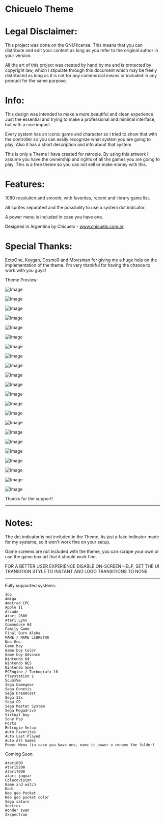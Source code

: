 # Chicuelo Theme

# Legal Disclaimer:

This project was done on the GNU license. This means that you can distribute and edit your content as long as you refer to the original author in your version.

All the art of this project was created by hand by me and is protected by copyright law, which I stipulate through this document which may be freely distributed as long as it is not for any commercial means or included in any product for the same purpose.


# Info:
This design was intended to make a more beautiful and clean experience. Just the essential and trying to make a professional and minimal interface, but with a nice impact.

Every system has an iconic game and character so I tried to show that with the controller so you can easily recognize what system you are going to play. Also it has a short description and info about that system.

This is only a Theme I have created for retropie. By using this artwork I assume you have the ownership and rights of all the games you are going to play. This is a free theme so you can not sell or make money with this.

# Features:

1080 resolution and smooth, with favorites, recent and library game list.

All sprites separated and the possibility to use a system dot indicator.

A power menu is included in case you have one.


Designed in Argentina by Chicuelo - www.chicuelo.com.ar

# Special Thanks:

EctoOne, Keygan, Cosmo0 and Movisman for giving me a huge help on the implementation of the theme. I'm very thankful for having the chance to work with you guys!



Theme Preview:

![Image](https://mir-s3-cdn-cf.behance.net/project_modules/max_1200/de6a6e56793299.5a901e871f4d6.jpg)

![Image](https://mir-s3-cdn-cf.behance.net/project_modules/max_1200/077cf556793299.5a901e871b78d.jpg)

![Image](https://mir-s3-cdn-cf.behance.net/project_modules/max_1200/1c7d1f56793299.5a901e871c02c.jpg)

![Image](https://mir-s3-cdn-cf.behance.net/project_modules/max_1200/762a7356793299.5a901e871c41f.jpg)

![Image](https://mir-s3-cdn-cf.behance.net/project_modules/max_1200/393c5056793299.5a901e871d3ea.jpg)

![Image](https://mir-s3-cdn-cf.behance.net/project_modules/max_1200/788da956793299.5a901e871fb25.jpg)

![Image](https://mir-s3-cdn-cf.behance.net/project_modules/max_1200/15e02556793299.5a901e871b26a.jpg)

![Image](https://mir-s3-cdn-cf.behance.net/project_modules/max_1200/b391d456793299.5a901e871af73.jpg)

![Image](https://mir-s3-cdn-cf.behance.net/project_modules/max_1200/9bb07756793299.5a901e871e638.jpg)

![Image](https://mir-s3-cdn-cf.behance.net/project_modules/max_1200/c70daf56793299.5a901e871da4a.jpg)

![Image](https://mir-cdn.behance.net/v1/rendition/project_modules/max_1200/4951b556793299.5a9db48b72883.jpg)

![Image](https://mir-s3-cdn-cf.behance.net/project_modules/max_1200/ca807456793299.5aa08aa365b7f.jpg)

![Image](https://mir-cdn.behance.net/v1/rendition/project_modules/max_1200/d0637656793299.5aac57bbc04ce.jpg)

![Image](https://mir-cdn.behance.net/v1/rendition/project_modules/max_1200/32f47e56793299.5a9ebd73b9482.jpg)

![Image](https://mir-cdn.behance.net/v1/rendition/project_modules/max_1200/96d39956793299.5a9db48b738d9.jpg)

![Image](https://mir-cdn.behance.net/v1/rendition/project_modules/max_1200/c61c9156793299.5a9db48b72d42.jpg)

![Image](https://mir-cdn.behance.net/v1/rendition/project_modules/max_1200/c7ae4256793299.5a9ebd73b99f7.jpg)

![Image](https://mir-s3-cdn-cf.behance.net/project_modules/max_1200/6a10f156793299.5a901e871eb31.jpg)

![Image](https://mir-cdn.behance.net/v1/rendition/project_modules/max_1200/3fbcce56793299.5a9ebd73b9dfb.jpg)

![Image](https://mir-s3-cdn-cf.behance.net/project_modules/max_1200/5e512056793299.59bc6315a87d6.jpg)

![Image](https://mir-s3-cdn-cf.behance.net/project_modules/max_1200/99206456793299.59bc6315a8a85.jpg)

![Image](https://mir-s3-cdn-cf.behance.net/project_modules/max_1200/17f18c56793299.59bc6315a8e31.jpg)


Thanks for the support!


--------------------------------------------------------------------------------------------------------------

# Notes:

The dot indicator is not included in the Theme, its just a fake indicator made for my systems, so it won't work fine on your setup.

Game screens are not included with the theme, you can scrape your own or use the game box art that it should work fine.

FOR A BETTER USER EXPERIENCE DISABLE ON-SCREEN HELP, SET THE UI TRANSITION STYLE TO INSTANT AND LOGO TRANSITIONS TO NONE


--------------------------------------------------------------------------------------------------------------

Fully supported systems:

```
3do
Amiga
Amstrad CPC
Apple II
Arcade
Atari 2600
Atari Lynx
Commodore 64
Family Game
Final Burn Alpha
MAME / MAME LIBRETRO
Neo Geo
Game boy
Game boy Color
Game boy Advance
Nintendo 64
Nintendo NES
Nintendo Snes
PCEngine / Turbografx 16
Playstation 1
ScummVm
Sega Gamegear
Sega Genesis
Sega Dreamcast
Sega 32x
Sega CD
Sega Master System
Sega Megadrive
Virtual boy
Sony Psp
Ports
Retropie Setup
Auto Favorites
Auto Last Played
Auto All Games
Power Menu (in case you have one, name it power o rename the folder)

```

Coming Soon

```
Atari800
Atari5200
Atari7800
atari jaguar
Colecovision
Game and watch
Kodi
Neo geo Pocket
Neo geo pocket color
Sega saturn
Vectrex
Wonder swan
Zxspectrum

```